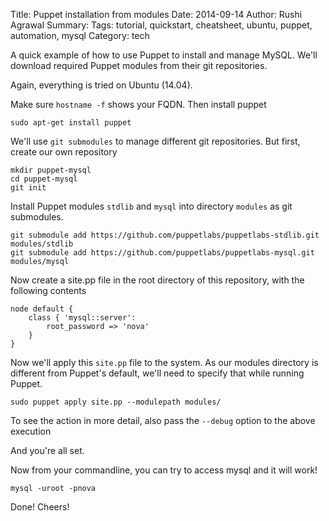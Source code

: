 Title: Puppet installation from modules
Date: 2014-09-14
Author: Rushi Agrawal
Summary: 
Tags: tutorial, quickstart, cheatsheet, ubuntu, puppet, automation, mysql
Category: tech

A quick example of how to use Puppet to install and manage MySQL. We'll
download required Puppet modules from their git repositories.

Again, everything is tried on Ubuntu (14.04).

Make sure `hostname -f` shows your FQDN. Then install puppet

    sudo apt-get install puppet

We'll use `git submodules` to manage different git repositories. But first,
create our own repository

    mkdir puppet-mysql
    cd puppet-mysql
    git init

Install Puppet modules `stdlib` and `mysql` into directory `modules` as git
submodules.

    git submodule add https://github.com/puppetlabs/puppetlabs-stdlib.git modules/stdlib
    git submodule add https://github.com/puppetlabs/puppetlabs-mysql.git modules/mysql

Now create a site.pp file in the root directory of this repository, with the following contents

    node default {
        class { 'mysql::server':
            root_password => 'nova'
        }
    }

Now we'll apply this `site.pp` file to the system. As our modules directory is
different from Puppet's default, we'll need to specify that while running
Puppet.

    sudo puppet apply site.pp --modulepath modules/

To see the action in more detail, also pass the `--debug` option to the above
execution

And you're all set.

Now from your commandline, you can try to access mysql and it will work!

    mysql -uroot -pnova

Done! Cheers!
